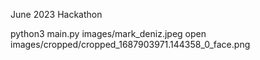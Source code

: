 June 2023 Hackathon

python3 main.py images/mark_deniz.jpeg
open images/cropped/cropped_1687903971.144358_0_face.png
